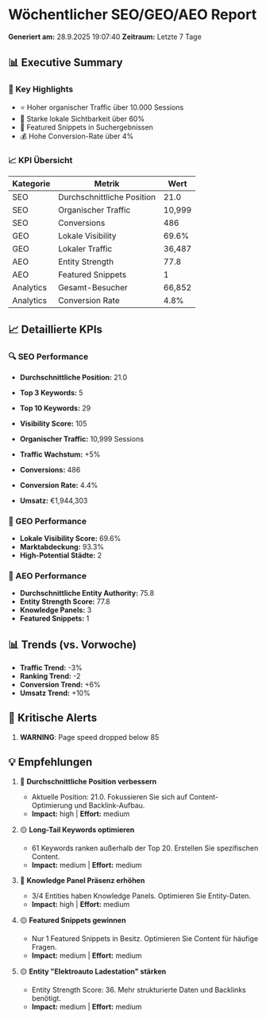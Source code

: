 # Wöchentlicher SEO/GEO/AEO Report

**Generiert am:** 28.9.2025 19:07:40
**Zeitraum:** Letzte 7 Tage

## 📊 Executive Summary

### 🎯 Key Highlights

- ⭐ Hoher organischer Traffic über 10.000 Sessions
- 📍 Starke lokale Sichtbarkeit über 60%
- 🎯 Featured Snippets in Suchergebnissen
- 💰 Hohe Conversion-Rate über 4%

### 📈 KPI Übersicht

| Kategorie | Metrik | Wert |
|----------|--------|------|
| SEO | Durchschnittliche Position | 21.0 |
| SEO | Organischer Traffic | 10,999 |
| SEO | Conversions | 486 |
| GEO | Lokale Visibility | 69.6% |
| GEO | Lokaler Traffic | 36,487 |
| AEO | Entity Strength | 77.8 |
| AEO | Featured Snippets | 1 |
| Analytics | Gesamt-Besucher | 66,852 |
| Analytics | Conversion Rate | 4.8% |

## 📈 Detaillierte KPIs

### 🔍 SEO Performance

- **Durchschnittliche Position:** 21.0
- **Top 3 Keywords:** 5
- **Top 10 Keywords:** 29
- **Visibility Score:** 105

- **Organischer Traffic:** 10,999 Sessions
- **Traffic Wachstum:** +5%
- **Conversions:** 486
- **Conversion Rate:** 4.4%
- **Umsatz:** €1,944,303

### 📍 GEO Performance

- **Lokale Visibility Score:** 69.6%
- **Marktabdeckung:** 93.3%
- **High-Potential Städte:** 2

### 🎯 AEO Performance

- **Durchschnittliche Entity Authority:** 75.8
- **Entity Strength Score:** 77.8
- **Knowledge Panels:** 3
- **Featured Snippets:** 1

## 📊 Trends (vs. Vorwoche)

- **Traffic Trend:** -3%
- **Ranking Trend:** -2
- **Conversion Trend:** +6%
- **Umsatz Trend:** +10%

## 🚨 Kritische Alerts

1. **WARNING**: Page speed dropped below 85

## 💡 Empfehlungen

1. 🔴 **Durchschnittliche Position verbessern**
   - Aktuelle Position: 21.0. Fokussieren Sie sich auf Content-Optimierung und Backlink-Aufbau.
   - **Impact:** high | **Effort:** medium

2. 🟡 **Long-Tail Keywords optimieren**
   - 61 Keywords ranken außerhalb der Top 20. Erstellen Sie spezifischen Content.
   - **Impact:** medium | **Effort:** medium

3. 🔴 **Knowledge Panel Präsenz erhöhen**
   - 3/4 Entities haben Knowledge Panels. Optimieren Sie Entity-Daten.
   - **Impact:** high | **Effort:** medium

4. 🟡 **Featured Snippets gewinnen**
   - Nur 1 Featured Snippets in Besitz. Optimieren Sie Content für häufige Fragen.
   - **Impact:** medium | **Effort:** medium

5. 🟡 **Entity "Elektroauto Ladestation" stärken**
   - Entity Strength Score: 36. Mehr strukturierte Daten und Backlinks benötigt.
   - **Impact:** medium | **Effort:** medium

